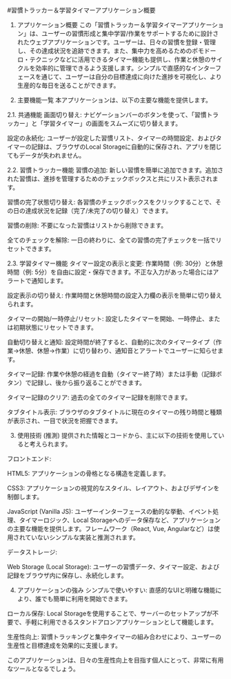 #習慣トラッカー＆学習タイマーアプリケーション概要
1. アプリケーション概要
この「習慣トラッカー＆学習タイマーアプリケーション」は、ユーザーの習慣形成と集中学習/作業をサポートするために設計されたウェブアプリケーションです。ユーザーは、日々の習慣を登録・管理し、その達成状況を追跡できます。また、集中力を高めるためのポモドーロ・テクニックなどに活用できるタイマー機能も提供し、作業と休憩のサイクルを効率的に管理できるよう支援します。シンプルで直感的なインターフェースを通じて、ユーザーは自分の目標達成に向けた進捗を可視化し、より生産的な毎日を送ることができます。

2. 主要機能一覧
本アプリケーションは、以下の主要な機能を提供します。

2.1. 共通機能
画面切り替え: ナビゲーションバーのボタンを使って、「習慣トラッカー」と「学習タイマー」の画面をスムーズに切り替えます。

設定の永続化: ユーザーが設定した習慣リスト、タイマーの時間設定、およびタイマーの記録は、ブラウザのLocal Storageに自動的に保存され、アプリを閉じてもデータが失われません。

2.2. 習慣トラッカー機能
習慣の追加: 新しい習慣を簡単に追加できます。追加された習慣は、進捗を管理するためのチェックボックスと共にリスト表示されます。

習慣の完了状態切り替え: 各習慣のチェックボックスをクリックすることで、その日の達成状況を記録（完了/未完了の切り替え）できます。

習慣の削除: 不要になった習慣はリストから削除できます。

全てのチェックを解除: 一日の終わりに、全ての習慣の完了チェックを一括でリセットできます。

2.3. 学習タイマー機能
タイマー設定の表示と変更: 作業時間（例: 30分）と休憩時間（例: 5分）を自由に設定・保存できます。不正な入力があった場合にはアラートで通知します。

設定表示の切り替え: 作業時間と休憩時間の設定入力欄の表示を簡単に切り替えられます。

タイマーの開始/一時停止/リセット: 設定したタイマーを開始、一時停止、または初期状態にリセットできます。

自動切り替えと通知: 設定時間が終了すると、自動的に次のタイマータイプ（作業→休憩、休憩→作業）に切り替わり、通知音とアラートでユーザーに知らせます。

タイマー記録: 作業や休憩の経過を自動（タイマー終了時）または手動（記録ボタン）で記録し、後から振り返ることができます。

タイマー記録のクリア: 過去の全てのタイマー記録を削除できます。

タブタイトル表示: ブラウザのタブタイトルに現在のタイマーの残り時間と種類が表示され、一目で状況を把握できます。

3. 使用技術 (推測)
提供された情報とコードから、主に以下の技術を使用していると考えられます。

フロントエンド:

HTML5: アプリケーションの骨格となる構造を定義します。

CSS3: アプリケーションの視覚的なスタイル、レイアウト、およびデザインを制御します。

JavaScript (Vanilla JS): ユーザーインターフェースの動的な挙動、イベント処理、タイマーロジック、Local Storageへのデータ保存など、アプリケーションの主要な機能を提供します。フレームワーク（React, Vue, Angularなど）は使用されていないシンプルな実装と推測されます。

データストレージ:

Web Storage (Local Storage): ユーザーの習慣データ、タイマー設定、および記録をブラウザ内に保存し、永続化します。

4. アプリケーションの強み
シンプルで使いやすい: 直感的なUIと明確な機能により、誰でも簡単に利用を開始できます。

ローカル保存: Local Storageを使用することで、サーバーのセットアップが不要で、手軽に利用できるスタンドアロンアプリケーションとして機能します。

生産性向上: 習慣トラッキングと集中タイマーの組み合わせにより、ユーザーの生産性と目標達成を効果的に支援します。

このアプリケーションは、日々の生産性向上を目指す個人にとって、非常に有用なツールとなるでしょう。
